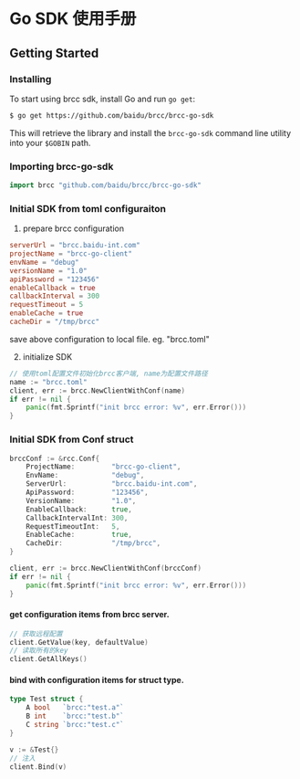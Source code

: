 # Go SDK 使用手册



## Getting Started

### Installing

To start using brcc sdk, install Go and run `go get`:

```sh
$ go get https://github.com/baidu/brcc/brcc-go-sdk
```

This will retrieve the library and install the `brcc-go-sdk` command line utility into
your `$GOBIN` path.


### Importing brcc-go-sdk

```go
import brcc "github.com/baidu/brcc/brcc-go-sdk"
```


### Initial SDK from toml configuraiton
1. prepare brcc configuration 
```toml
serverUrl = "brcc.baidu-int.com"
projectName = "brcc-go-client"
envName = "debug"
versionName = "1.0"
apiPassword = "123456"
enableCallback = true
callbackInterval = 300
requestTimeout = 5
enableCache = true
cacheDir = "/tmp/brcc"
```
save above configuration to local file. eg. "brcc.toml"

2. initialize SDK

```go
// 使用toml配置文件初始化brcc客户端, name为配置文件路径
name := "brcc.toml"
client, err := brcc.NewClientWithConf(name)
if err != nil {
	panic(fmt.Sprintf("init brcc error: %v", err.Error()))
}
```

### Initial SDK from Conf struct
```go
brccConf := &rcc.Conf{
    ProjectName:         "brcc-go-client",
    EnvName:             "debug",
    ServerUrl:           "brcc.baidu-int.com",
    ApiPassword:         "123456",
    VersionName:         "1.0",
    EnableCallback:      true,
    CallbackIntervalInt: 300,
    RequestTimeoutInt:   5,
    EnableCache:         true,
    CacheDir:            "/tmp/brcc",
}

client, err := brcc.NewClientWithConf(brccConf)
if err != nil {
    panic(fmt.Sprintf("init brcc error: %v", err.Error()))
}
```


#### get configuration items from brcc server. 
```go
// 获取远程配置
client.GetValue(key, defaultValue)
// 读取所有的key
client.GetAllKeys()
```

#### bind with configuration items for struct type.
```go
type Test struct {
    A bool   `brcc:"test.a"`
    B int    `brcc:"test.b"`
    C string `brcc:"test.c"`
}

v := &Test{}
// 注入
client.Bind(v)
```




